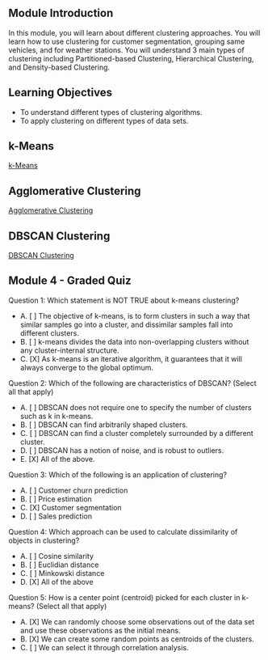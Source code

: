 ## Module Introduction

In this module, you will learn about different clustering approaches. You will learn how to use clustering for customer segmentation, grouping same vehicles, and for weather stations. You will understand 3 main types of clustering including Partitioned-based Clustering, Hierarchical Clustering, and Density-based Clustering.

## Learning Objectives

* To understand different types of clustering algorithms.
* To apply clustering on different types of data sets.

## k-Means

[k-Means](https://github.com/1965Eric/IBM-ML0101EN-Machine-Learning-with-Python/blob/main/ML0101EN-Clus-K-Means-Customer-Seg.ipynb)

## Agglomerative Clustering

[Agglomerative Clustering](https://github.com/1965Eric/IBM-ML0101EN-Machine-Learning-with-Python/blob/main/ML0101EN-Clus-Hierarchical-Cars.ipynb)

## DBSCAN Clustering

[DBSCAN Clustering](https://github.com/1965Eric/IBM-ML0101EN-Machine-Learning-with-Python/blob/main/ML0101EN-Clus-DBSCN-weather.ipynb)

## Module 4 - Graded Quiz

Question 1: Which statement is NOT TRUE about k-means clustering?

- A. [ ] The objective of k-means, is to form clusters in such a way that similar samples go into a cluster, and dissimilar samples fall into different clusters.
- B. [ ] k-means divides the data into non-overlapping clusters without any cluster-internal structure.
- C. [X] As k-means is an iterative algorithm, it guarantees that it will always converge to the global optimum.

Question 2: Which of the following are characteristics of DBSCAN? (Select all that apply)

- A. [ ] DBSCAN does not require one to specify the number of clusters such as k in k-means.
- B. [ ] DBSCAN can find arbitrarily shaped clusters.
- C. [ ] DBSCAN can find a cluster completely surrounded by a different cluster.
- D. [ ] DBSCAN has a notion of noise, and is robust to outliers.
- E. [X] All of the above.

Question 3: Which of the following is an application of clustering?

- A. [ ] Customer churn prediction
- B. [ ] Price estimation
- C. [X] Customer segmentation
- D. [ ] Sales prediction

Question 4: Which approach can be used to calculate dissimilarity of objects in clustering?

- A. [ ] Cosine similarity
- B. [ ] Euclidian distance
- C. [ ] Minkowski distance
- D. [X] All of the above

Question 5: How is a center point (centroid) picked for each cluster in k-means? (Select all that apply)

- A. [X] We can randomly choose some observations out of the data set and use these observations as the initial means.
- B. [X] We can create some random points as centroids of the clusters.
- C. [ ] We can select it through correlation analysis.
